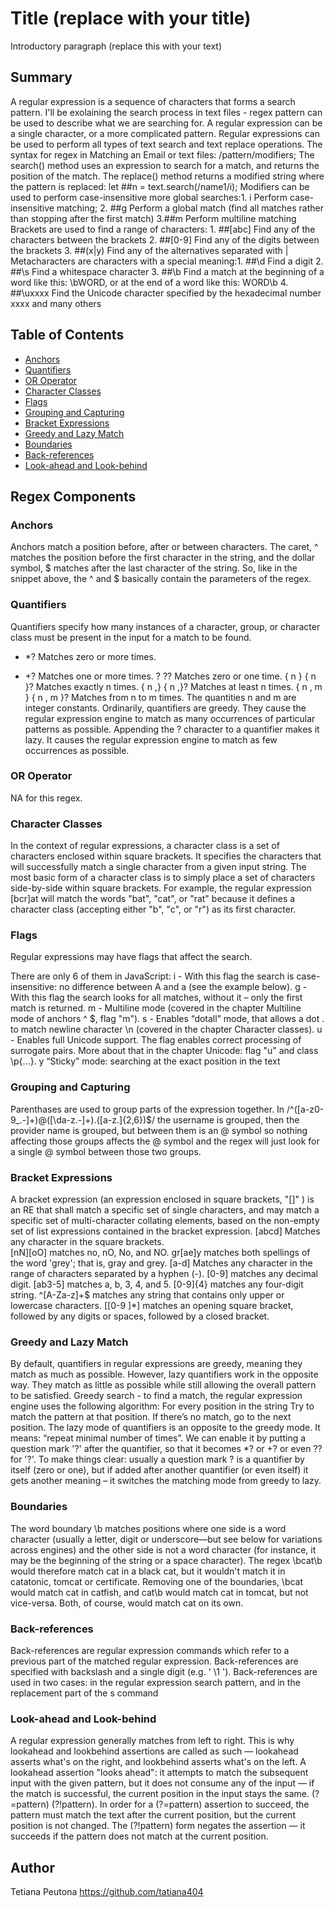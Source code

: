 # Title (replace with your title)

Introductory paragraph (replace this with your text)

## Summary

A regular expression is a sequence of characters that forms a search pattern. I'll be exolaining the search process in text files - regex pattern can be used to describe what we are searching for. A regular expression can be a single character, or a more complicated pattern. Regular expressions can be used to perform all types of text search and text replace operations. The syntax for regex in Matching an Email or text files: 
/pattern/modifiers; The search() method uses an expression to search for a match, and returns the position of the match.
The replace() method returns a modified string where the pattern is replaced: let ##n = text.search(/name1/i);
Modifiers can be used to perform case-insensitive more global searches:1. i	Perform case-insensitive matching;
2. ##g	Perform a global match (find all matches rather than stopping after the first match) 3.##m	Perform multiline matching
Brackets are used to find a range of characters: 1. ##[abc]	Find any of the characters between the brackets 2. ##[0-9] Find any of the digits between the brackets 3. ##(x|y)	Find any of the alternatives separated with |
Metacharacters are characters with a special meaning:1. ##\d Find a digit 2. ##\s Find a whitespace character  3. ##\b Find a match at the beginning of a word like this: \bWORD, or at the end of a word like this: WORD\b    4. ##\uxxxx	Find the Unicode character specified by the hexadecimal number xxxx and many others




## Table of Contents

- [Anchors](#anchors)
- [Quantifiers](#quantifiers)
- [OR Operator](#or-operator)
- [Character Classes](#character-classes)
- [Flags](#flags)
- [Grouping and Capturing](#grouping-and-capturing)
- [Bracket Expressions](#bracket-expressions)
- [Greedy and Lazy Match](#greedy-and-lazy-match)
- [Boundaries](#boundaries)
- [Back-references](#back-references)
- [Look-ahead and Look-behind](#look-ahead-and-look-behind)

## Regex Components

### Anchors
Anchors match a position before, after or between characters. The caret, ^ matches the position before the first character in the string, and the dollar symbol, $ matches after the last character of the string. So, like in the snippet above, the ^ and $ basically contain the parameters of the regex.

### Quantifiers
Quantifiers specify how many instances of a character, group, or character class must be present in the input for a match to be found. 
*	*?	Matches zero or more times.
+	+?	Matches one or more times.
?	??	Matches zero or one time.
{ n }	{ n }?	Matches exactly n times.
{ n ,}	{ n ,}?	Matches at least n times.
{ n , m }	{ n , m }?	Matches from n to m times.
The quantities n and m are integer constants. Ordinarily, quantifiers are greedy. They cause the regular expression engine to match as many occurrences of particular patterns as possible. Appending the ? character to a quantifier makes it lazy. It causes the regular expression engine to match as few occurrences as possible. 

### OR Operator
NA for this regex.

### Character Classes
In the context of regular expressions, a character class is a set of characters enclosed within square brackets. It specifies the characters that will successfully match a single character from a given input string. The most basic form of a character class is to simply place a set of characters side-by-side within square brackets. For example, the regular expression [bcr]at will match the words "bat", "cat", or "rat" because it defines a character class (accepting either "b", "c", or "r") as its first character.

### Flags
Regular expressions may have flags that affect the search.

There are only 6 of them in JavaScript:
i - With this flag the search is case-insensitive: no difference between A and a (see the example below).
g - With this flag the search looks for all matches, without it – only the first match is returned.
m - Multiline mode (covered in the chapter Multiline mode of anchors ^ $, flag "m").
s - Enables “dotall” mode, that allows a dot . to match newline character \n (covered in the chapter Character classes).
u - Enables full Unicode support. The flag enables correct processing of surrogate pairs. More about that in the chapter Unicode: flag "u" and class \p{...}.
y “Sticky” mode: searching at the exact position in the text

### Grouping and Capturing
Parenthases are used to group parts of the expression together. In /^([a-z0-9_\.-]+)@([\da-z\.-]+)\.([a-z\.]{2,6})$/ the username is grouped, then the provider name is grouped, but between them is an @ symbol so nothing affecting those groups affects the @ symbol and the regex will just look for a single @ symbol between those two groups.

### Bracket Expressions
A bracket expression (an expression enclosed in square brackets, "[]" ) is an RE that shall match a specific set of single characters, and may match a specific set of multi-character collating elements, based on the non-empty set of list expressions contained in the bracket expression. 
[abcd]	Matches any character in the square brackets.	
[nN][oO] matches no, nO, No, and NO.
gr[ae]y matches both spellings of the word 'grey'; that is, gray and grey.
[a-d]	Matches any character in the range of characters separated by a hyphen (-).	[0-9] matches any decimal digit.
[ab3-5] matches a, b, 3, 4, and 5.
[0-9]{4} matches any four-digit string.
^[A-Za-z]+$ matches any string that contains only upper or lowercase characters.
\[[0-9 ]*\] matches an opening square bracket, followed by any digits or spaces, followed by a closed bracket.

### Greedy and Lazy Match
By default, quantifiers in regular expressions are greedy, meaning they match as much as possible. However, lazy quantifiers work in the opposite way. They match as little as possible while still allowing the overall pattern to be satisfied. 
Greedy search - to find a match, the regular expression engine uses the following algorithm:
For every position in the string
Try to match the pattern at that position.
If there’s no match, go to the next position.
The lazy mode of quantifiers is an opposite to the greedy mode. It means: “repeat minimal number of times”.
We can enable it by putting a question mark '?' after the quantifier, so that it becomes *? or +? or even ?? for '?'. To make things clear: usually a question mark ? is a quantifier by itself (zero or one), but if added after another quantifier (or even itself) it gets another meaning – it switches the matching mode from greedy to lazy.

### Boundaries
The word boundary \b matches positions where one side is a word character (usually a letter, digit or underscore—but see below for variations across engines) and the other side is not a word character (for instance, it may be the beginning of the string or a space character).
The regex \bcat\b would therefore match cat in a black cat, but it wouldn't match it in catatonic, tomcat or certificate. Removing one of the boundaries, \bcat would match cat in catfish, and cat\b would match cat in tomcat, but not vice-versa. Both, of course, would match cat on its own.

### Back-references
Back-references are regular expression commands which refer to a previous part of the matched regular expression. Back-references are specified with backslash and a single digit (e.g. ' \1 '). Back-references  are used in two cases: in the regular expression search pattern, and in the replacement part of the s command 

### Look-ahead and Look-behind
A regular expression generally matches from left to right. This is why lookahead and lookbehind assertions are called as such — lookahead asserts what's on the right, and lookbehind asserts what's on the left. A lookahead assertion "looks ahead": it attempts to match the subsequent input with the given pattern, but it does not consume any of the input — if the match is successful, the current position in the input stays the same.      (?=pattern) (?!pattern). In order for a (?=pattern) assertion to succeed, the pattern must match the text after the current position, but the current position is not changed. The (?!pattern) form negates the assertion — it succeeds if the pattern does not match at the current position.

## Author

Tetiana Peutona https://github.com/tatiana404
